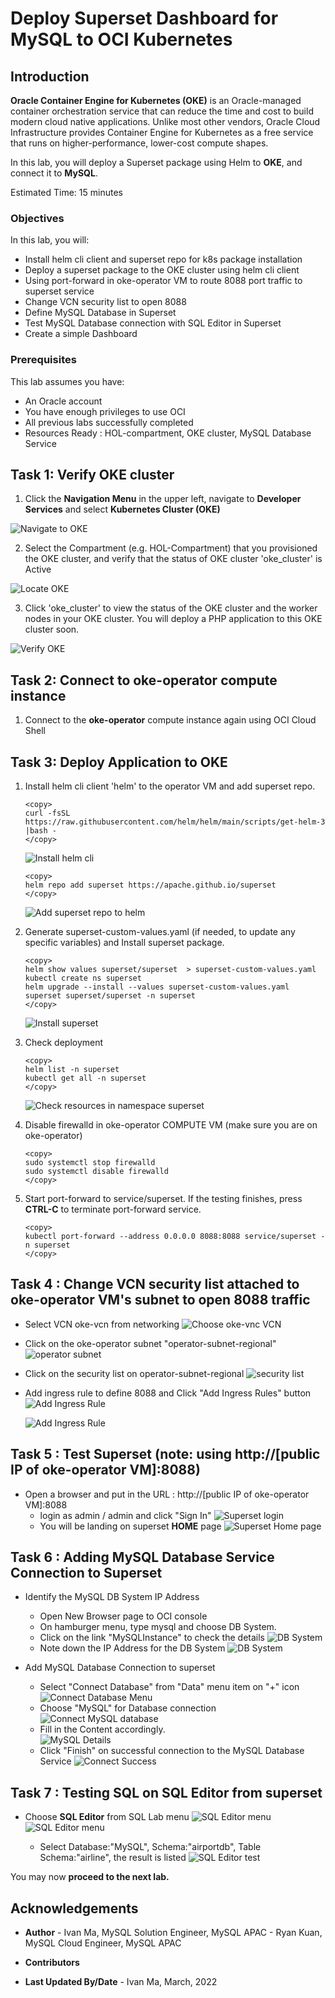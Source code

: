 
# Deploy Superset Dashboard for MySQL to OCI Kubernetes
## Introduction

**Oracle Container Engine for Kubernetes (OKE)** is an Oracle-managed container orchestration service that can reduce the time and cost to build modern cloud native applications. Unlike most other vendors, Oracle Cloud Infrastructure provides Container Engine for Kubernetes as a free service that runs on higher-performance, lower-cost compute shapes. 

In this lab, you will deploy a Superset package using Helm to **OKE**, and connect it to **MySQL**.

Estimated Time: 15 minutes

### Objectives

In this lab, you will:
* Install helm cli client and superset repo for k8s package installation
* Deploy a superset package to the OKE cluster using helm cli client
* Using port-forward in oke-operator VM to route 8088 port traffic to superset service
* Change VCN security list to open 8088 
* Define MySQL Database in Superset
* Test MySQL Database connection with SQL Editor in Superset
* Create a simple Dashboard

### Prerequisites

This lab assumes you have:
* An Oracle account
* You have enough privileges to use OCI
* All previous labs successfully completed
* Resources Ready : HOL-compartment, OKE cluster, MySQL Database Service 


## Task 1: Verify OKE cluster

1. Click the **Navigation Menu** in the upper left, navigate to **Developer Services** and select **Kubernetes Cluster (OKE)**

![Navigate to OKE](images/navigate-to-oke.png)

2. Select the Compartment (e.g. HOL-Compartment) that you provisioned the OKE cluster, and verify that the status of OKE cluster 'oke_cluster' is Active

![Locate OKE](images/locate-oke-instance.png)

3. Click 'oke_cluster' to view the status of the OKE cluster and the worker nodes in your OKE cluster. You will deploy a PHP application to this OKE cluster soon.

![Verify OKE](images/oke-worker-nodes.png)

## Task 2: Connect to **oke-operator** compute instance

1. Connect to the **oke-operator** compute instance again using OCI Cloud Shell

## Task 3: Deploy Application to OKE

1. Install helm cli client 'helm' to the operator VM and add superset repo.

    ```
    <copy>
    curl -fsSL https://raw.githubusercontent.com/helm/helm/main/scripts/get-helm-3 |bash -
    </copy>
    ```
    ![Install helm cli](images/helm-cli-install.png) 
    
    ```
    <copy>
    helm repo add superset https://apache.github.io/superset
    </copy>
    ```
    ![Add superset repo to helm ](images/helm-add-repo.png)

2. Generate superset-custom-values.yaml (if needed, to update any specific variables) and Install superset package.
    ```
    <copy>
    helm show values superset/superset  > superset-custom-values.yaml
    kubectl create ns superset
    helm upgrade --install --values superset-custom-values.yaml superset superset/superset -n superset
    </copy>
    ```
    ![Install superset ](images/superset-install.png)

3. Check deployment
    ```
    <copy>
    helm list -n superset
    kubectl get all -n superset
    </copy>
    ```
    ![Check resources in namespace superset ](images/superset-get-all.png)

3. Disable firewalld in oke-operator COMPUTE VM (make sure you are on oke-operator)
    ```
    <copy>
    sudo systemctl stop firewalld
    sudo systemctl disable firewalld
    </copy>
    ```

4. Start port-forward to service/superset.  If the testing finishes, press **CTRL-C** to terminate port-forward service.

    ```
    <copy>
    kubectl port-forward --address 0.0.0.0 8088:8088 service/superset -n superset
    </copy>
    ```


## Task 4 : Change VCN security list attached to oke-operator VM's subnet to open 8088 traffic

- Select VCN oke-vcn from networking
    ![Choose oke-vnc VCN](images/VCN.png)

- Click on the oke-operator subnet "operator-subnet-regional"
    ![operator subnet](images/VCN-subnet.png)

- Click on the security list on operator-subnet-regional
    ![security list](images/VCN-subnet-securitylist.png)

- Add ingress rule to define 8088 and Click "Add Ingress Rules" button
    ![Add Ingress Rule](images/VCN-AddIngressRule.png)

    ![Add Ingress Rule](images/VCN-AddIngressRule-8088.png)


## Task 5 : Test Superset (note: using http://[public IP of oke-operator VM]:8088)
- Open a browser and put in the URL : http://[public IP of oke-operator VM]:8088
    - login as admin / admin and click "Sign In"
    ![Superset login](images/superset-login.png)
    - You will be landing on superset **HOME** page
    ![Superset Home page](images/superset-home-page.png)

## Task 6 : Adding MySQL Database Service Connection to Superset
- Identify the MySQL DB System IP Address
    - Open New Browser page to OCI console
    - On hamburger menu, type mysql and choose DB System.  
    - Click on the link "MySQLInstance" to check the details
    ![DB System](images/oci-mysql-dbsystem.png)
    - Note down the IP Address for the DB System
    ![DB System](images/oci-mysql-dbsystem-ip.png)

- Add MySQL Database Connection to superset
    - Select "Connect Database" from "Data" menu item on "+" icon
    ![Connect Database Menu](images/superset-add-database-menu.png)
    - Choose "MySQL" for Database connection
    ![Connect MySQL database](images/superset-connect-mysql.png)
    - Fill in the Content accordingly.   
    ![MySQL Details](images/superset-mysql-details.png)
    - Click "Finish" on successful connection to the MySQL Database Service
    ![Connect Success](images/superset-mysql-connect-success.png)


## Task 7 : Testing SQL on SQL Editor from superset 
- Choose **SQL Editor** from SQL Lab menu
    ![SQL Editor menu](images/superset-sqllab-menu.png)
    ![SQL Editor menu](images/superset-sql-editor.png)

    - Select Database:"MySQL", Schema:"airportdb", Table Schema:"airline", the result is listed
    ![SQL Editor test](images/superset-sql-editor-test.png)


You may now **proceed to the next lab.**

## Acknowledgements
* **Author** 
      - Ivan Ma, MySQL Solution Engineer, MySQL APAC
      - Ryan Kuan, MySQL Cloud Engineer, MySQL APAC
* **Contributors** 
			 
* **Last Updated By/Date** - Ivan Ma, March, 2022







